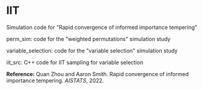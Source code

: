 # IIT
Simulation code for "Rapid convergence of informed importance tempering"

perm_sim: code for the "weighted permutations" simulation study

variable_selection: code for the "variable selection" simulation study

iit_src: C++ code for IIT sampling for variable selection

**Reference:** Quan Zhou and Aaron Smith. Rapid convergence of informed importance tempering. _AISTATS_, 2022.
